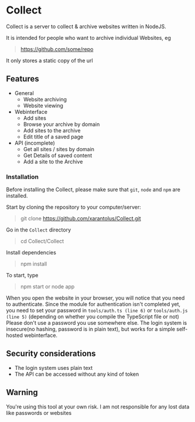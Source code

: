 # CollectCollect is a server to collect & archive websites written in NodeJS.It is intended for people who want to archive individual Websites, eg>https://github.com/some/repoIt only stores a static copy of the url## Features   * General      * Website archiving      * Website viewing   * Webinterface      * Add sites      * Browse your archive by domain      * Add sites to the archive      * Edit title of a saved page   * API (incomplete)      * Get all sites / sites by domain      * Get Details of saved content      * Add a site to the Archive### InstallationBefore installing the Collect, please make sure that `git`, `node` and `npm` are installed.Start by cloning the repository to your computer/server:>git clone https://github.com/xarantolus/Collect.gitGo in the `Collect` directory>cd Collect/CollectInstall dependencies>npm installTo start, type>npm startor >node appWhen you open the website in your browser, you will notice that you need to authenticate.Since the module for authentication isn't completed yet, you need to set your password in `tools/auth.ts (line 6)` or `tools/auth.js (line 5)` (depending on whether you compile the TypeScript file or not)Please don't use a password you use somewhere else. The login system is insecure(no hashing, password is in plain text), but works for a simple self-hosted webinterface.## Security considerations   * The login system uses plain text   * The API can be accessed without any kind of token## WarningYou're using this tool at your own risk. I am not responsible for any lost data like passwords or websites